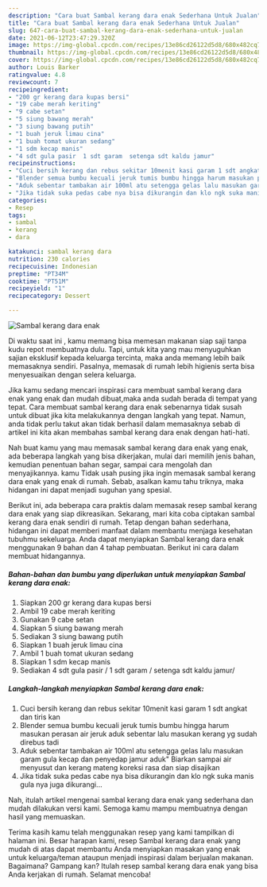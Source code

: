 ```yaml
---
description: "Cara buat Sambal kerang dara enak Sederhana Untuk Jualan"
title: "Cara buat Sambal kerang dara enak Sederhana Untuk Jualan"
slug: 647-cara-buat-sambal-kerang-dara-enak-sederhana-untuk-jualan
date: 2021-06-12T23:47:29.320Z
image: https://img-global.cpcdn.com/recipes/13e86cd26122d5d8/680x482cq70/sambal-kerang-dara-enak-foto-resep-utama.jpg
thumbnail: https://img-global.cpcdn.com/recipes/13e86cd26122d5d8/680x482cq70/sambal-kerang-dara-enak-foto-resep-utama.jpg
cover: https://img-global.cpcdn.com/recipes/13e86cd26122d5d8/680x482cq70/sambal-kerang-dara-enak-foto-resep-utama.jpg
author: Louis Barker
ratingvalue: 4.8
reviewcount: 7
recipeingredient:
- "200 gr kerang dara kupas bersi"
- "19 cabe merah keriting"
- "9 cabe setan"
- "5 siung bawang merah"
- "3 siung bawang putih"
- "1 buah jeruk limau cina"
- "1 buah tomat ukuran sedang"
- "1 sdm kecap manis"
- "4 sdt gula pasir  1 sdt garam  setenga sdt kaldu jamur"
recipeinstructions:
- "Cuci bersih kerang dan rebus sekitar 10menit kasi garam 1 sdt angkat dan tiris kan"
- "Blender semua bumbu kecuali jeruk tumis bumbu hingga harum masukan perasan air jeruk aduk sebentar lalu masukan kerang yg sudah direbus tadi"
- "Aduk sebentar tambakan air 100ml atu setengga gelas lalu masukan garam gula kecap dan penyedap jamur aduk&#34; Biarkan sampai air menyusut dan kerang mateng koreksi rasa dan siap disajikan"
- "Jika tidak suka pedas cabe nya bisa dikurangin dan klo ngk suka manis gula nya juga dikurangi..."
categories:
- Resep
tags:
- sambal
- kerang
- dara

katakunci: sambal kerang dara 
nutrition: 230 calories
recipecuisine: Indonesian
preptime: "PT34M"
cooktime: "PT51M"
recipeyield: "1"
recipecategory: Dessert

---
```



![Sambal kerang dara enak](https://img-global.cpcdn.com/recipes/13e86cd26122d5d8/680x482cq70/sambal-kerang-dara-enak-foto-resep-utama.jpg)

Di waktu  saat ini , kamu memang bisa memesan makanan siap saji tanpa kudu repot membuatnya dulu. Tapi, untuk kita yang mau menyuguhkan sajian eksklusif kepada keluarga tercinta, maka anda memang lebih baik memasaknya sendiri. Pasalnya, memasak di rumah lebih higienis serta bisa menyesuaikan dengan selera keluarga.

Jika kamu sedang mencari inspirasi cara membuat sambal kerang dara enak yang enak dan mudah dibuat,maka anda sudah berada di tempat yang tepat. Cara membuat sambal kerang dara enak  sebenarnya tidak susah untuk dibuat jika kita melakukannya dengan langkah yang tepat. Namun, anda tidak perlu takut akan tidak berhasil dalam memasaknya 
sebab di artikel ini kita akan membahas sambal kerang dara enak dengan hati-hati.  



Nah buat kamu yang mau memasak sambal kerang dara enak yang enak, ada beberapa langkah yang bisa dikerjakan, mulai dari memilih jenis bahan, kemudian penentuan bahan segar, sampai cara mengolah dan menyajikannya. kamu Tidak usah pusing jika ingin memasak sambal kerang dara enak yang enak di rumah. Sebab, asalkan kamu  tahu triknya, maka hidangan ini dapat menjadi suguhan yang spesial.

Berikut ini, ada beberapa cara praktis  dalam memasak resep sambal kerang dara enak yang siap dikreasikan. Sekarang, mari kita coba ciptakan sambal kerang dara enak sendiri di rumah. Tetap dengan bahan sederhana, hidangan ini dapat memberi manfaat dalam membantu menjaga kesehatan tubuhmu sekeluarga. Anda dapat menyiapkan Sambal kerang dara enak menggunakan 9 bahan dan 4 tahap pembuatan. Berikut ini cara dalam membuat hidangannya.

<!--inarticleads1-->

##### Bahan-bahan dan bumbu yang diperlukan untuk menyiapkan Sambal kerang dara enak:

1. Siapkan 200 gr kerang dara kupas bersi
1. Ambil 19 cabe merah keriting
1. Gunakan 9 cabe setan
1. Siapkan 5 siung bawang merah
1. Sediakan 3 siung bawang putih
1. Siapkan 1 buah jeruk limau cina
1. Ambil 1 buah tomat ukuran sedang
1. Siapkan 1 sdm kecap manis
1. Sediakan 4 sdt gula pasir / 1 sdt garam / setenga sdt kaldu jamur/




<!--inarticleads2-->

##### Langkah-langkah menyiapkan Sambal kerang dara enak:

1. Cuci bersih kerang dan rebus sekitar 10menit kasi garam 1 sdt angkat dan tiris kan
1. Blender semua bumbu kecuali jeruk tumis bumbu hingga harum masukan perasan air jeruk aduk sebentar lalu masukan kerang yg sudah direbus tadi
1. Aduk sebentar tambakan air 100ml atu setengga gelas lalu masukan garam gula kecap dan penyedap jamur aduk&#34; Biarkan sampai air menyusut dan kerang mateng koreksi rasa dan siap disajikan
1. Jika tidak suka pedas cabe nya bisa dikurangin dan klo ngk suka manis gula nya juga dikurangi...




Nah, itulah artikel mengenai  sambal kerang dara enak  yang sederhana dan mudah dilakukan versi kami. Semoga kamu mampu membuatnya dengan hasil yang memuaskan. 

Terima kasih kamu telah menggunakan resep yang kami tampilkan di halaman ini. Besar harapan kami, resep  Sambal kerang dara enak yang mudah di atas dapat membantu Anda menyiapkan masakan yang enak untuk keluarga/teman ataupun menjadi inspirasi dalam berjualan makanan. Bagaimana? Gampang kan? Itulah resep sambal kerang dara enak yang bisa Anda kerjakan di rumah. Selamat mencoba!

